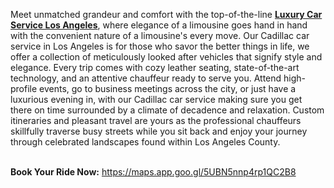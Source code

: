 <p><span style="font-weight: 400;">Meet unmatched grandeur and comfort with the top-of-the-line </span><a href="https://carservicelosangeles.us/"><strong>Luxury Car Service Los Angeles</strong></a><span style="font-weight: 400;">, where elegance of a limousine goes hand in hand with the convenient nature of a limousine's every move. Our Cadillac car service in Los Angeles is for those who savor the better things in life, we offer a collection of meticulously looked after vehicles that signify style and elegance. Every trip comes with cozy leather seating, state-of-the-art technology, and an attentive chauffeur ready to serve you. Attend high-profile events, go to business meetings across the city, or just have a luxurious evening in, with our Cadillac car service making sure you get there on time surrounded by a climate of decadence and relaxation. Custom itineraries and pleasant travel are yours as the professional chauffeurs skillfully traverse busy streets while you sit back and enjoy your journey through celebrated landscapes found within Los Angeles County.</span></p>
<p><br /><strong>Book Your Ride Now:</strong> <a href="https://maps.app.goo.gl/5UBN5nnp4rp1QC2B8"><span style="font-weight: 400;">https://maps.app.goo.gl/5UBN5nnp4rp1QC2B8</span></a></p>
